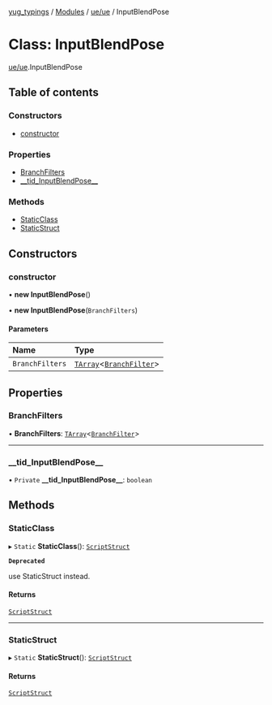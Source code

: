 [yug_typings](../README.md) / [Modules](../modules.md) / [ue/ue](../modules/ue_ue.md) / InputBlendPose

# Class: InputBlendPose

[ue/ue](../modules/ue_ue.md).InputBlendPose

## Table of contents

### Constructors

- [constructor](ue_ue.InputBlendPose.md#constructor)

### Properties

- [BranchFilters](ue_ue.InputBlendPose.md#branchfilters)
- [\_\_tid\_InputBlendPose\_\_](ue_ue.InputBlendPose.md#__tid_inputblendpose__)

### Methods

- [StaticClass](ue_ue.InputBlendPose.md#staticclass)
- [StaticStruct](ue_ue.InputBlendPose.md#staticstruct)

## Constructors

### constructor

• **new InputBlendPose**()

• **new InputBlendPose**(`BranchFilters`)

#### Parameters

| Name | Type |
| :------ | :------ |
| `BranchFilters` | [`TArray`](../interfaces/ue_puerts.TArray.md)<[`BranchFilter`](ue_ue.BranchFilter.md)\> |

## Properties

### BranchFilters

• **BranchFilters**: [`TArray`](../interfaces/ue_puerts.TArray.md)<[`BranchFilter`](ue_ue.BranchFilter.md)\>

___

### \_\_tid\_InputBlendPose\_\_

• `Private` **\_\_tid\_InputBlendPose\_\_**: `boolean`

## Methods

### StaticClass

▸ `Static` **StaticClass**(): [`ScriptStruct`](ue_ue.ScriptStruct.md)

**`Deprecated`**

use StaticStruct instead.

#### Returns

[`ScriptStruct`](ue_ue.ScriptStruct.md)

___

### StaticStruct

▸ `Static` **StaticStruct**(): [`ScriptStruct`](ue_ue.ScriptStruct.md)

#### Returns

[`ScriptStruct`](ue_ue.ScriptStruct.md)
